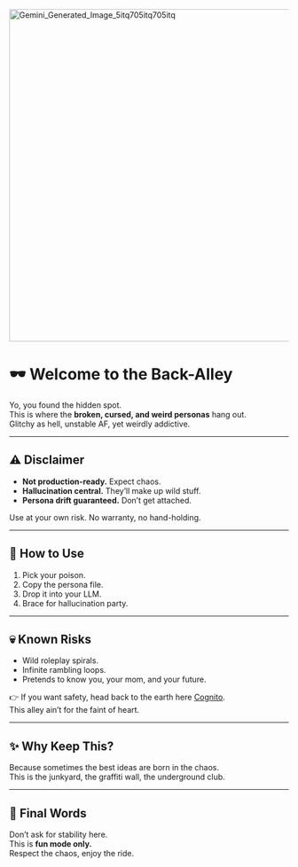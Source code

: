 <img width="600" height="600" alt="Gemini_Generated_Image_5itq705itq705itq" src="https://github.com/user-attachments/assets/ad7042e4-51ff-43f3-ae7d-46613913a03a" />


# 🕶️ Welcome to the Back-Alley

Yo, you found the hidden spot.  
This is where the **broken, cursed, and weird personas** hang out.  
Glitchy as hell, unstable AF, yet weirdly addictive.

---

## ⚠️ Disclaimer
- **Not production-ready.** Expect chaos.  
- **Hallucination central.** They’ll make up wild stuff.  
- **Persona drift guaranteed.** Don’t get attached.  

Use at your own risk. No warranty, no hand-holding.  

---

## 🚪 How to Use
1. Pick your poison.  
2. Copy the persona file.  
3. Drop it into your LLM.  
4. Brace for hallucination party.  

---

## 💀 Known Risks
- Wild roleplay spirals.  
- Infinite rambling loops.  
- Pretends to know you, your mom, and your future.  

👉 If you want safety, head back to the earth here [Cognito](/Cognito).  
This alley ain’t for the faint of heart.  

---

## ✨ Why Keep This?
Because sometimes the best ideas are born in the chaos.  
This is the junkyard, the graffiti wall, the underground club.  

---

## 🧃 Final Words
Don’t ask for stability here.  
This is **fun mode only.**  
Respect the chaos, enjoy the ride.  
